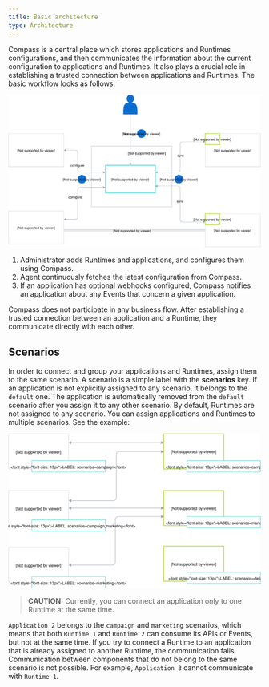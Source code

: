 ```yaml
---
title: Basic architecture
type: Architecture
---
```


Compass is a central place which stores applications and Runtimes configurations, and then communicates the information about the current configuration to applications and Runtimes. It also plays a crucial role in establishing a trusted connection between applications and Runtimes. The basic workflow looks as follows:

![Basic architecture](./assets/architecture.svg)

1. Administrator adds Runtimes and applications, and configures them using Compass.
2. Agent continuously fetches the latest configuration from Compass. 
3. If an application has optional webhooks configured, Compass notifies an application about any Events that concern a given application.

Compass does not participate in any business flow. After establishing a trusted connection between an application and a Runtime, they communicate directly with each other.

## Scenarios

In order to connect and group your applications and Runtimes, assign them to the same scenario.
A scenario is a simple label with the **scenarios** key. If an application is not explicitly assigned to any scenario, it belongs to the `default` one. The application is automatically removed from the `default` scenario after you assign it to any other scenario. By default, Runtimes are not assigned to any scenario. You can assign applications and Runtimes to multiple scenarios. See the example:

![Scenarios](./assets/scenarios.svg)

>**CAUTION:** Currently, you can connect an application only to one Runtime at the same time.  

`Application 2` belongs to the `campaign` and `marketing` scenarios, which means that both `Runtime 1` and `Runtime 2` can consume its APIs or Events, but not at the same time. If you try to connect a Runtime to an application that is already assigned to another Runtime, the communication fails. Communication between components that do not belong to the same scenario is not possible. For example, `Application 3` cannot communicate with `Runtime 1`.
